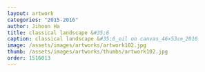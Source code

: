 ```yaml
---
layout: artwork
categories: "2015-2016"
author: Jihoon Ha
title: classical landscape &#35;6
caption: classical landscape &#35;6_oil on canvas_46×53㎝_2016
image: /assets/images/artworks/artwork102.jpg
thumb: /assets/images/artworks/thumbs/artwork102.jpg
order: 1516013
---
```

